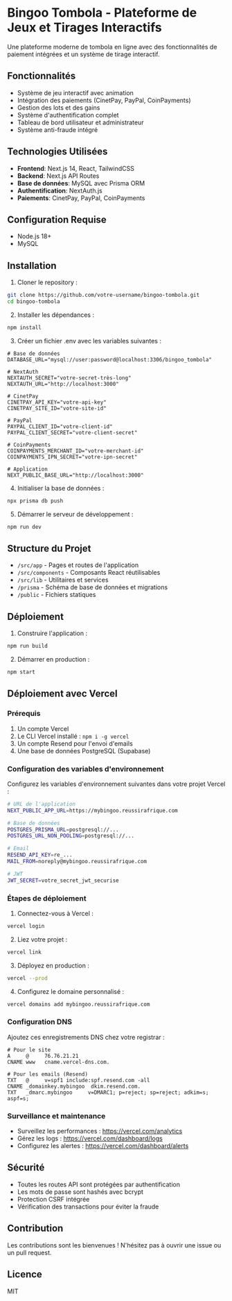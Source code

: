 # Bingoo Tombola - Plateforme de Jeux et Tirages Interactifs

Une plateforme moderne de tombola en ligne avec des fonctionnalités de paiement intégrées et un système de tirage interactif.

## Fonctionnalités

- Système de jeu interactif avec animation
- Intégration des paiements (CinetPay, PayPal, CoinPayments)
- Gestion des lots et des gains
- Système d'authentification complet
- Tableau de bord utilisateur et administrateur
- Système anti-fraude intégré

## Technologies Utilisées

- **Frontend**: Next.js 14, React, TailwindCSS
- **Backend**: Next.js API Routes
- **Base de données**: MySQL avec Prisma ORM
- **Authentification**: NextAuth.js
- **Paiements**: CinetPay, PayPal, CoinPayments

## Configuration Requise

- Node.js 18+
- MySQL

## Installation

1. Cloner le repository :
```bash
git clone https://github.com/votre-username/bingoo-tombola.git
cd bingoo-tombola
```

2. Installer les dépendances :
```bash
npm install
```

3. Créer un fichier .env avec les variables suivantes :
```env
# Base de données
DATABASE_URL="mysql://user:password@localhost:3306/bingoo_tombola"

# NextAuth
NEXTAUTH_SECRET="votre-secret-très-long"
NEXTAUTH_URL="http://localhost:3000"

# CinetPay
CINETPAY_API_KEY="votre-api-key"
CINETPAY_SITE_ID="votre-site-id"

# PayPal
PAYPAL_CLIENT_ID="votre-client-id"
PAYPAL_CLIENT_SECRET="votre-client-secret"

# CoinPayments
COINPAYMENTS_MERCHANT_ID="votre-merchant-id"
COINPAYMENTS_IPN_SECRET="votre-ipn-secret"

# Application
NEXT_PUBLIC_BASE_URL="http://localhost:3000"
```

4. Initialiser la base de données :
```bash
npx prisma db push
```

5. Démarrer le serveur de développement :
```bash
npm run dev
```

## Structure du Projet

- `/src/app` - Pages et routes de l'application
- `/src/components` - Composants React réutilisables
- `/src/lib` - Utilitaires et services
- `/prisma` - Schéma de base de données et migrations
- `/public` - Fichiers statiques

## Déploiement

1. Construire l'application :
```bash
npm run build
```

2. Démarrer en production :
```bash
npm start
```

## Déploiement avec Vercel

### Prérequis
1. Un compte Vercel
2. Le CLI Vercel installé : `npm i -g vercel`
3. Un compte Resend pour l'envoi d'emails
4. Une base de données PostgreSQL (Supabase)

### Configuration des variables d'environnement
Configurez les variables d'environnement suivantes dans votre projet Vercel :

```bash
# URL de l'application
NEXT_PUBLIC_APP_URL=https://mybingoo.reussirafrique.com

# Base de données
POSTGRES_PRISMA_URL=postgresql://...
POSTGRES_URL_NON_POOLING=postgresql://...

# Email
RESEND_API_KEY=re_...
MAIL_FROM=noreply@mybingoo.reussirafrique.com

# JWT
JWT_SECRET=votre_secret_jwt_securise
```

### Étapes de déploiement

1. Connectez-vous à Vercel :
```bash
vercel login
```

2. Liez votre projet :
```bash
vercel link
```

3. Déployez en production :
```bash
vercel --prod
```

4. Configurez le domaine personnalisé :
```bash
vercel domains add mybingoo.reussirafrique.com
```

### Configuration DNS

Ajoutez ces enregistrements DNS chez votre registrar :

```
# Pour le site
A     @     76.76.21.21
CNAME www   cname.vercel-dns.com.

# Pour les emails (Resend)
TXT   @     v=spf1 include:spf.resend.com -all
CNAME _domainkey.mybingoo  dkim.resend.com.
TXT   _dmarc.mybingoo     v=DMARC1; p=reject; sp=reject; adkim=s; aspf=s;
```

### Surveillance et maintenance

- Surveillez les performances : https://vercel.com/analytics
- Gérez les logs : https://vercel.com/dashboard/logs
- Configurez les alertes : https://vercel.com/dashboard/alerts

## Sécurité

- Toutes les routes API sont protégées par authentification
- Les mots de passe sont hashés avec bcrypt
- Protection CSRF intégrée
- Vérification des transactions pour éviter la fraude

## Contribution

Les contributions sont les bienvenues ! N'hésitez pas à ouvrir une issue ou un pull request.

## Licence

MIT
